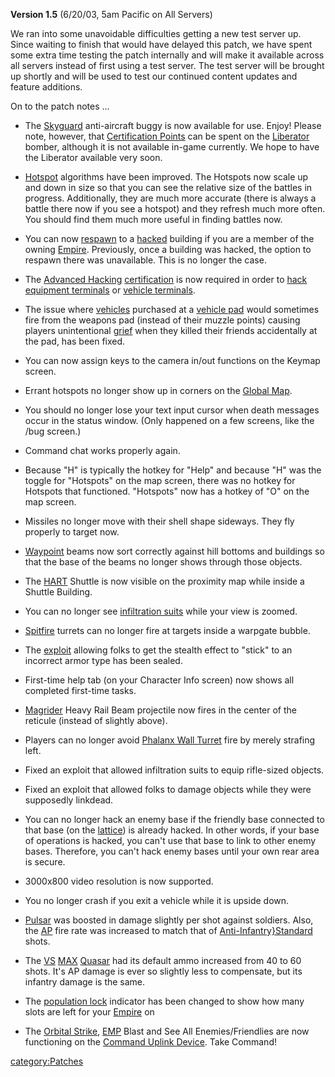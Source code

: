 **Version 1.5** (6/20/03, 5am Pacific on All Servers)

We ran into some unavoidable difficulties getting a new test server up.
Since waiting to finish that would have delayed this patch, we have
spent some extra time testing the patch internally and will make it
available across all servers instead of first using a test server. The
test server will be brought up shortly and will be used to test our
continued content updates and feature additions.

On to the patch notes ...

- The [Skyguard](Skyguard.md) anti-aircraft buggy is now
  available for use. Enjoy! Please note, however, that [Certification
  Points](Certification_points.md) can be spent on the
  [Liberator](Liberator.md) bomber, although it is not
  available in-game currently. We hope to have the Liberator available
  very soon.

<!-- -->

- [Hotspot](Hotspot.md) algorithms have been improved. The
  Hotspots now scale up and down in size so that you can see the
  relative size of the battles in progress. Additionally, they are
  much more accurate (there is always a battle there now if you see a
  hotspot) and they refresh much more often. You should find them much
  more useful in finding battles now.

<!-- -->

- You can now [respawn](respawn.md) to a
  [hacked](hack.md) building if you are a member of the owning
  [Empire](Empire.md). Previously, once a building was hacked,
  the option to respawn there was unavailable. This is no longer the
  case.

<!-- -->

- The [Advanced Hacking](Advanced_Hacking.md)
  [certification](certification.md) is now required in order
  to [hack](hack.md) [equipment
  terminals](equipment_terminal.md) or [vehicle
  terminals](Vehicle_Terminal.md).

<!-- -->

- The issue where [vehicles](vehicle.md) purchased at a
  [vehicle pad](Vehicle_Terminal.md) would sometimes fire from
  the weapons pad (instead of their muzzle points) causing players
  unintentional [grief](Grief_points.md) when they killed
  their friends accidentally at the pad, has been fixed.

<!-- -->

- You can now assign keys to the camera in/out functions on the Keymap
  screen.

<!-- -->

- Errant hotspots no longer show up in corners on the [Global
  Map](Global_Map.md).

<!-- -->

- You should no longer lose your text input cursor when death messages
  occur in the status window. (Only happened on a few screens, like
  the /bug screen.)

<!-- -->

- Command chat works properly again.

<!-- -->

- Because "H" is typically the hotkey for "Help" and because "H" was
  the toggle for "Hotspots" on the map screen, there was no hotkey for
  Hotspots that functioned. "Hotspots" now has a hotkey of "O" on the
  map screen.

<!-- -->

- Missiles no longer move with their shell shape sideways. They fly
  properly to target now.

<!-- -->

- [Waypoint](Waypoint.md) beams now sort correctly against
  hill bottoms and buildings so that the base of the beams no longer
  shows through those objects.

<!-- -->

- The [HART](HART.md) Shuttle is now visible on the proximity
  map while inside a Shuttle Building.

<!-- -->

- You can no longer see [infiltration
  suits](Infiltration_Suit.md) while your view is zoomed.

<!-- -->

- [Spitfire](Spitfire.md) turrets can no longer fire at
  targets inside a warpgate bubble.

<!-- -->

- The [exploit](exploit.md) allowing folks to get the stealth
  effect to "stick" to an incorrect armor type has been sealed.

<!-- -->

- First-time help tab (on your Character Info screen) now shows all
  completed first-time tasks.

<!-- -->

- [Magrider](Magrider.md) Heavy Rail Beam projectile now fires
  in the center of the reticule (instead of slightly above).

<!-- -->

- Players can no longer avoid [Phalanx Wall
  Turret](Phalanx.md) fire by merely strafing left.

<!-- -->

- Fixed an exploit that allowed infiltration suits to equip
  rifle-sized objects.

<!-- -->

- Fixed an exploit that allowed folks to damage objects while they
  were supposedly linkdead.

<!-- -->

- You can no longer hack an enemy base if the friendly base connected
  to that base (on the [lattice](lattice.md)) is already
  hacked. In other words, if your base of operations is hacked, you
  can't use that base to link to other enemy bases. Therefore, you
  can't hack enemy bases until your own rear area is secure.

<!-- -->

- 3000x800 video resolution is now supported.

<!-- -->

- You no longer crash if you exit a vehicle while it is upside down.

<!-- -->

- [Pulsar](Pulsar.md) was boosted in damage slightly per shot
  against soldiers. Also, the [AP](Armor_Piercing.md) fire
  rate was increased to match that of
  [Anti-Infantry}Standard](Anti-Infantry.md}Standard) shots.

<!-- -->

- The [VS](Vanu_Sovereignty.md)
  [MAX](Mechanized_Armored_Exo-Suit.md)
  [Quasar](Quasar.md) had its default ammo increased from 40
  to 60 shots. It's AP damage is ever so slightly less to compensate,
  but its infantry damage is the same.

<!-- -->

- The [population lock](population_lock.md) indicator has been
  changed to show how many slots are left for your
  [Empire](Empire.md) on

<!-- -->

- The [Orbital Strike](Orbital_Strike.md),
  [EMP](EMP.md) Blast and See All Enemies/Friendlies are now
  functioning on the [Command Uplink
  Device](Command_Uplink_Device.md). Take Command!

[category:Patches](category:Patches.md)
